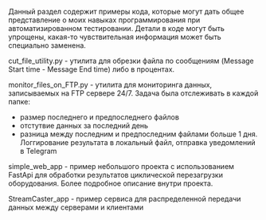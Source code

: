 Данный раздел содержит примеры кода, которые могут дать общее представление о моих навыках программирования при автоматизированном тестировании.
Детали в коде могут быть упрощены, какая-то чувствительная информация может быть специально заменена.

cut_file_utility.py - утилита для обрезки файла по сообщениям (Message Start time - Message End time) либо в процентах.

monitor_files_on_FTP.py - утилита для мониторинга данных, записываемых на FTP сервере 24/7. Задача была отслеживать в каждой папке:
- размер последнего и предпоследнего файлов
- отстутвие данных за последний день
- разница между последним и предпоследним файлами больше 1 дня.
Логгирование результата в локальный файл, отправка уведомлений в Telegram

simple_web_app - пример небольшого проекта с использованием FastApi для обработки результатов циклической перезагрузки оборудования.
Более подробное описание внутри проекта.

StreamCaster_app - пример сервиса для распределенной передачи данных между серверами и клиентами
